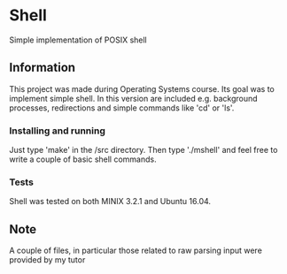 # Shell
Simple implementation of POSIX shell

## Information

This project was made during Operating Systems course. 
Its goal was to implement simple shell. In this version are included e.g. background processes, redirections and simple commands like 'cd' or 'ls'.

### Installing and running

Just type 'make' in the /src directory.
Then type './mshell' and feel free to write a couple of basic shell commands.

### Tests

Shell was tested on both MINIX 3.2.1 and Ubuntu 16.04.

## Note

A couple of files, in particular those related to raw parsing input were provided by my tutor 



